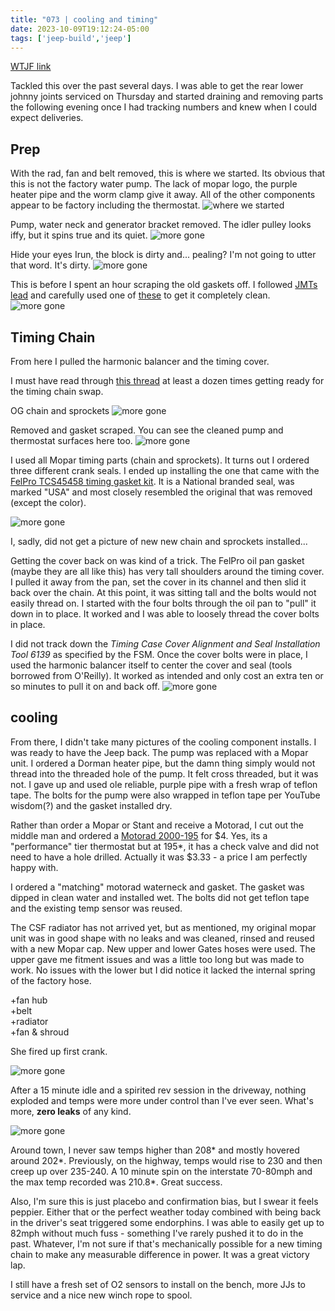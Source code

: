 ```yaml
---
title: "073 | cooling and timing"
date: 2023-10-09T19:12:24-05:00
tags: ['jeep-build','jeep']
---
```

[WTJF link]()

Tackled this over the past several days. I was able to get the rear lower johnny joints serviced on Thursday and started draining and removing parts the following evening once I had tracking numbers and knew when I could expect deliveries. 

## Prep
With the rad, fan and belt removed, this is where we started. Its obvious that this is not the factory water pump. The lack of mopar logo, the purple heater pipe and the worm clamp give it away. All of the other components appear to be factory including the thermostat. 
![where we started](../img/073-water-timing-001.jpg)

Pump, water neck and generator bracket removed. The idler pulley looks iffy, but it spins true and its quiet. 
![more gone](../img/073-water-timing-002.jpg)

Hide your eyes Irun, the block is dirty and... pealing? I'm not going to utter that word. It's dirty. 
![more gone](../img/073-water-timing-003.jpg)

This is before I spent an hour scraping the old gaskets off. I followed [JMTs lead](https://wranglertjforum.com/threads/05-flame-red-tj-build.3998/post-1410493) and carefully used one of [these](https://www.harborfreight.com/4-in-80-grit-nylon-abrasive-wheel-with-14-in-shank-60325.html) to get it completely clean. 
![more gone](../img/073-water-timing-007.jpg)

## Timing Chain
From here I pulled the harmonic balancer and the timing cover. 

I must have read through [this thread](https://wranglertjforum.com/threads/how-to-replace-the-timing-chain-on-a-wrangler-tj-4-0.558/) at least a dozen times getting ready for the timing chain swap. 

OG chain and sprockets
![more gone](../img/073-water-timing-009.jpg)

Removed and gasket scraped. You can see the cleaned pump and thermostat surfaces here too. 
![more gone](../img/073-water-timing-017.jpg)

I used all Mopar timing parts (chain and sprockets). It turns out I ordered three different crank seals. I ended up installing the one that came with the [FelPro TCS45458 timing gasket kit](https://www.rockauto.com/en/moreinfo.php?pk=128105&cc=1425901&pt=5484&jsn=12). It is a National branded seal, was marked "USA" and most closely resembled the original that was removed (except the color).

![more gone](../img/073-water-timing-019.jpg)

I, sadly, did not get a picture of new new chain and sprockets installed... 

Getting the cover back on was kind of a trick. The FelPro oil pan gasket (maybe they are all like this) has very tall shoulders around the timing cover. I pulled it away from the pan, set the cover in its channel and then slid it back over the chain. At this point, it was sitting tall and the bolts would not easily thread on. I started with the four bolts through the oil pan to "pull" it down in to place. It worked and I was able to loosely thread the cover bolts in place. 

I did not track down the *Timing Case Cover Alignment and Seal Installation Tool 6139* as specified by the FSM. Once the cover bolts were in place, I used the harmonic balancer itself to center the cover and seal (tools borrowed from O'Reilly). It worked as intended and only cost an extra ten or so minutes to pull it on and back off. 
![more gone](../img/073-water-timing-020.jpg)

## cooling
From there, I didn't take many pictures of the cooling component installs. I was ready to have the Jeep back. The pump was replaced with a Mopar unit. I ordered a Dorman heater pipe, but the damn thing simply would not thread into the threaded hole of the pump. It felt cross threaded, but it was not. I gave up and used ole reliable, purple pipe with a fresh wrap of teflon tape. The bolts for the pump were also wrapped in teflon tape per YouTube wisdom(?) and the gasket installed dry. 

Rather than order a Mopar or Stant and receive a Motorad, I cut out the middle man and ordered a [Motorad 2000-195](https://www.rockauto.com/en/moreinfo.php?pk=4483698&cc=1425901&pt=2200&jsn=24) for $4. Yes, its a "performance" tier thermostat but at 195*, it has a check valve and did not need to have a hole drilled. Actually it was $3.33 - a price I am perfectly happy with.

I ordered a "matching" motorad waterneck and gasket. The gasket was dipped in clean water and installed wet. The bolts did not get teflon tape and the existing temp sensor was reused. 

The CSF radiator has not arrived yet, but as mentioned, my original mopar unit was in good shape with no leaks and was cleaned, rinsed and reused with a new Mopar cap. New upper and lower Gates hoses were used. The upper gave me fitment issues and was a little too long but was made to work. No issues with the lower but I did notice it lacked the internal spring of the factory hose. 

  
+fan hub  
+belt  
+radiator  
+fan & shroud  

She fired up first crank.

![more gone](../img/073-water-timing-021.jpg)

After a 15 minute idle and a spirited rev session in the driveway, nothing exploded and temps were more under control than I've ever seen. What's more, **zero leaks** of any kind. 

![more gone](../img/073-water-timing-022.jpg.png)

Around town, I never saw temps higher than 208* and mostly hovered around 202*. Previously, on the highway, temps would rise to 230 and then creep up over 235-240. A 10 minute spin on the interstate 70-80mph and the max temp recorded was 210.8*. Great success.

Also, I'm sure this is just placebo and confirmation bias, but I swear it feels peppier. Either that or the perfect weather today combined with being back in the driver's seat triggered some endorphins. I was able to easily get up to 82mph without much fuss - something I've rarely pushed it to do in the past. Whatever, I'm not sure if that's mechanically possible for a new timing chain to make any measurable difference in power. It was a great victory lap.

I still have a fresh set of O2 sensors to install on the bench, more JJs to service and a nice new winch rope to spool. 

